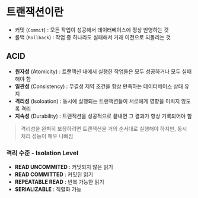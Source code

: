 # 트랜잭션이란
- 커밋 (`Commit`) : 모든 작업이 성공해서 데이터베이스에 정상 반영하는 것
- 롤백 (`Rollback`) : 작업 중 하나라도 실패해서 거래 이전으로 되돌리는 것
## ACID
- **원자성** (Atomicity) : 트랜잭션 내에서 실행한 작업들은 모두 성공하거나 모두 실패해야 함
- **일관성** (Consistency) : 무결성 제약 조건을 항상 만족하는 데이터베이스 상태 유지
- **격리성** (Isoloation) : 동시에 실행되는 트랜잭션들이 서로에게 영향을 미치지 않도록 격리
- **지속성** (Durability) : 트랜잭션을 성공적으로 끝내면 그 결과가 항상 기록되어야 함

> 격리성을 완벽히 보장하려면 트랜잭션을 거의 순서대로 실행해야 하지만, 동시 처리 성능이 매우 나빠짐

### 격리 수준 - Isolation Level
- **READ UNCOMMITED** : 커밋되지 않은 읽기
- **READ COMMITTED** : 커밋된 읽기
- **REPEATABLE READ** : 반복 가능한 읽기
- **SERIALIZABLE** : 직렬화 가능